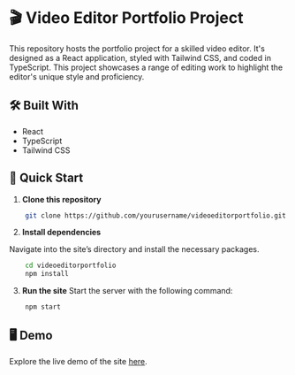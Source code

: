 # 🎬 Video Editor Portfolio Project

This repository hosts the portfolio project for a skilled video editor. It's designed as a React application, styled with Tailwind CSS, and coded in TypeScript. This project showcases a range of editing work to highlight the editor's unique style and proficiency.


## 🛠️ Built With
* React
* TypeScript
* Tailwind CSS

## 🚀 Quick Start

1. **Clone this repository**

```bash
    git clone https://github.com/yourusername/videoeditorportfolio.git
```

2. **Install dependencies**

Navigate into the site’s directory and install the necessary packages.

```bash
    cd videoeditorportfolio
    npm install
```
3. **Run the site**
Start the server with the following command:

```bash
    npm start
```
## 🖥️ Demo
Explore the live demo of the site [here](https://ruben-portoflio.web.app/).

